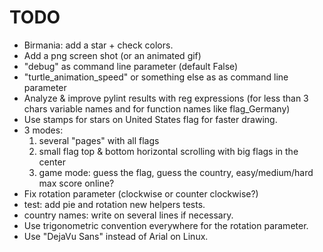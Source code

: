 # TODO
* Birmania: add a star + check colors.
* Add a png screen shot (or an animated gif)
* "debug" as command line parameter (default False)
* "turtle_animation_speed" or something else as as command line parameter
* Analyze & improve pylint results with reg expressions (for less than 3
  chars variable names and for function names like flag_Germany)
* Use stamps for stars on United States flag for faster drawing.
* 3 modes:
  1) several "pages" with all flags
  2) small flag top & bottom horizontal scrolling with big flags in the center
  3) game mode: guess the flag, guess the country, easy/medium/hard
                max score online?
* Fix rotation parameter (clockwise or counter clockwise?)
* test: add pie and rotation new helpers tests.
* country names: write on several lines if necessary.
* Use trigonometric convention everywhere for the rotation parameter.
* Use "DejaVu Sans" instead of Arial on Linux.
